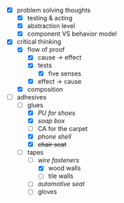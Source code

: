 - [x] problem solving thoughts
	- [x] testing & acting
	- [x] abstraction level
	- [x] component VS behavior model
- [x] critical thinking
	- [x] flow of proof
		- [x] cause -> effect
		- [x] tests
			- [x] five senses
		- [x] effect -> cause
	- [x] composition
- [ ] adhesives
	- [ ] glues
		- [x] *PU for shoes*
		- [x] *soap box*
		- [ ] CA for the carpet
		- [x] *phone shell*
		- [x] ~~chair seat~~
	- [ ] tapes
		- [ ] *wire fasteners*
			- [x] wood walls
			- [ ] tile walls
		- [ ] *automotive seat*
		- [ ] gloves
 
<!--stackedit_data:
eyJoaXN0b3J5IjpbLTU2MTM0NTUyN119
-->